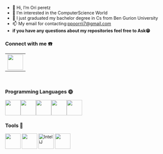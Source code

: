 - 👋 Hi, I’m Ori peretz
- 👀 I’m interested in the ComputerScience World
- 🌱 I just graduated my bachelor degree in Cs from Ben Gurion University
- 📫 My email for contacting:ppoorrii7@gmail.com
- **if you have any questions about my repositories feel free to Ask😁**

### Connect with me :telephone:
<table>
    <tbody>
        <tr>
            <td><a href="https://www.linkedin.com/in/ori-peretz-102388249/" target=”_blank”>
            <img height="50" src="https://www.vectorlogo.zone/logos/linkedin/linkedin-ar21.svg" />
            </a></td>
        </tr>
    </tbody>
</table>  
<br />
 
### Programming Languages :sun_with_face:
<img height=50 src="https://cdn.jsdelivr.net/gh/devicons/devicon/icons/cplusplus/cplusplus-original.svg" /><img height=50 src="https://cdn.jsdelivr.net/gh/devicons/devicon/icons/c/c-original.svg"/><img height=50 src="https://cdn.jsdelivr.net/gh/devicons/devicon/icons/java/java-original.svg" /><img height=50 src="https://cdn.jsdelivr.net/gh/devicons/devicon/icons/python/python-original.svg"  /><img height=50 src="https://www.vectorlogo.zone/logos/typescriptlang/typescriptlang-icon.svg"/>
 
### Tools :wrench:
<img height=50 src="https://cdn.jsdelivr.net/gh/devicons/devicon/icons/vscode/vscode-original.svg" />  <img height=50 src="https://www.vectorlogo.zone/logos/eclipse_che/eclipse_che-icon.svg">  <img alt="InteliJ" height=50 src="https://user-images.githubusercontent.com/57855070/98331898-3a017a00-2006-11eb-938a-eb22d38f9f57.png">   <img height=50 src="https://cdn.jsdelivr.net/gh/devicons/devicon/icons/github/github-original.svg" />
<br />


